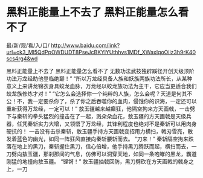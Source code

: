 # 黑料正能量上不去了 黑料正能量怎么看不了

最/新/观/看/入/口/ http://www.baidu.com/link?url=ok3_Ml5QdPpOWDUDT8PseJcBKYiYUthhvs1MDf_XWaxIqoOiiz3h9rK40scs4rg4&wd

黑料正能量上不去了 黑料正能量怎么看不了
 无数功法武技独辟蹊径开创天级顶阶功法万龙经助他登临绝巅！”
    “所以万龙经具备人族和妖族两族功法所长，从某种意义上来讲龙锦衣身具蛟龙血脉，万龙经以蛟龙族功法为主干，它应当更适合我们蛟龙族修炼才对！”
    “它怎么会选择你一个纯粹的人族，怎么会呢？天道是何其不公！不，我一定要杀你了，杀了你之后吞噬你的血肉，侵蚀你的识海，一定还可以重新获得万龙经，一定可以！”
    敖玉疆越来越癫狂，他隔空拘来方天画戟，一击劈下与秦斩的拳头猛烈的撞击在了一起，溅朵朵血花，敖玉疆的方天画戟是天级兵器，任凭秦斩实力大增，又领悟了万龙经，其锋利程度也绝对不是秦斩可以用肉身硬抗的！
    一击没有击杀秦斩，敖玉疆手持方天画戟变招用力横扫，戟刃雪亮，散发着蓝色的幽光，如同一阵狂风直接向秦斩腰斩而去。
    “刀来！”
    秦斩隔空拘来跌落在地上的黑刀，秦斩握住黑刀，信心倍增，他手持黑刀腾跃而起，横扫而去，一刀劈向敖玉疆，那刹那间的气息，仿佛可以洞穿天地，如同一条咆哮的黑龙，霸道刚猛的地撞向敖玉疆。
    “铿锵！”
    敖玉疆抽戟回防，黑刀劈砍在方天画戟的戟身之上，一刀

